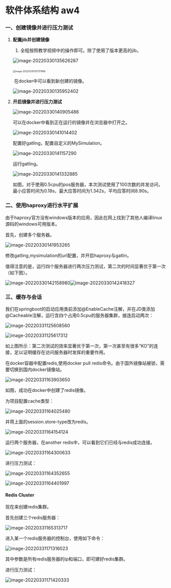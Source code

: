 # 软件体系结构 aw4

### 一、创建镜像并进行压力测试

1. **配置jib并创建镜像**

   1. 全程按照教学视频中的操作即可。除了使用了版本更高的jib。

   ![image-20220330135626287](C:\Users\Yongp\Desktop\Classified\SS\AW4\img\1.png)

   ​			                        <img src="C:\Users\Yongp\Desktop\Classified\SS\AW4\img\2.png" alt="image-20220330135757668" style="zoom:50%;" />

   ​		在docker中可以看到新创建的镜像。

   ![image-20220330135952402](C:\Users\Yongp\Desktop\Classified\SS\AW4\img\3.png)

   

2. **开启镜像并进行压力测试**

   ![image-20220330140905486](C:\Users\Yongp\Desktop\Classified\SS\AW4\img\4.png)

   可以在docker中看到正在运行的镜像并在浏览器中打开之。

   ![image-20220330141014402](C:\Users\Yongp\Desktop\Classified\SS\AW4\img\5.png)

   配置好gatling，配置自定义的MySimulation。

   ![image-20220330141157290](C:\Users\Yongp\Desktop\Classified\SS\AW4\img\6.png)

   运行gatling。

   ![image-20220330141332885](C:\Users\Yongp\Desktop\Classified\SS\AW4\img\7.png)

   如图，对于使用0.5cpu的pos服务器，本次测试使用了100次数的并发访问，最小应答时间为0.18s，最大应答时间为1.342s，平均应答时间8.90s。

   

### 二、使用haproxy进行水平扩展

由于haproxy官方没有windows版本的应用，因此在网上找到了其他人编译linux源码的windows可用版本。

首先，创建多个服务器。

![image-20220330141953265](C:\Users\Yongp\Desktop\Classified\SS\AW4\img\8.png)

修改gatling,mysimulation的url配置，并开启haproxy与gatlin。

值得注意的是，运行四个服务器进行两次压力测试，第二次的时间显著优于第一次（如下图）。

![image-20220330142158980](C:\Users\Yongp\Desktop\Classified\SS\AW4\img\9.png)![image-20220330142418327](C:\Users\Yongp\Desktop\Classified\SS\AW4\img\10.png)



### 三、缓存与会话

我们在springboot的启动应用类前添加@EnableCache注解，并在JD类添加@Cacheable注解，运行含四个占用0.5cpu的服务器集群，接连启动两次：

![image-20220331125608560](C:\Users\Yongp\Desktop\Classified\SS\AW4\img\11.png)

![image-20220331125617312](C:\Users\Yongp\Desktop\Classified\SS\AW4\img\12.png)

如上图所示：第二次测试的效率显著优于第一次，第一次甚至有很多“KO”的连接，足以证明缓存在访问服务器时发挥的重要作用。

在docker容器中配置redis,使用docker pull redis命令。由于国外镜像站被锁，需要切换到国内docker镜像站。

![image-20220331163903650](C:\Users\Yongp\Desktop\Classified\SS\AW4\img\13.png)

如图，成功在docker中创建了redis镜像。

为项目配置cache类型：

![image-20220331164025480](C:\Users\Yongp\Desktop\Classified\SS\AW4\img\14.png)

并蒋上面的session.store-type改为redis。

![image-20220331164154124](C:\Users\Yongp\Desktop\Classified\SS\AW4\img\15.png)

运行两个服务器，在another redis中，可以看到它们已经与redis成功连接。

![image-20220331164300633](C:\Users\Yongp\Desktop\Classified\SS\AW4\img\16.png)

进行压力测试：

![image-20220331164352655](C:\Users\Yongp\Desktop\Classified\SS\AW4\img\17.png)

![image-20220331164401997](C:\Users\Yongp\Desktop\Classified\SS\AW4\img\18.png)



#### Redis Cluster

现在来创建redis集群。

首先创建三个redis服务器：

![image-20220331165313717](C:\Users\Yongp\Desktop\Classified\SS\AW4\img\19.png)

进入某一个redis服务器的控制台，使用如下命令：

![image-20220331171316023](C:\Users\Yongp\Desktop\Classified\SS\AW4\img\20.png)

其中参数是所有redis服务器的ip和端口，即可建好redis集群。

进行压力测试：

![image-20220331171420333](C:\Users\Yongp\Desktop\Classified\SS\AW4\img\21.png)